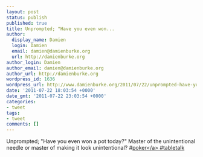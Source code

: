 ```yaml
---
layout: post
status: publish
published: true
title: Unprompted; "Have you even won...
author:
  display_name: Damien
  login: Damien
  email: damien@damienburke.org
  url: http://damienburke.org
author_login: Damien
author_email: damien@damienburke.org
author_url: http://damienburke.org
wordpress_id: 1636
wordpress_url: http://www.damienburke.org/2011/07/22/unprompted-have-you-even-won/
date: '2011-07-22 18:03:54 +0000'
date_gmt: '2011-07-22 23:03:54 +0000'
categories:
- tweet
tags:
- tweet
comments: []
---
```

<p>Unprompted; "Have you even won a pot today?" Master of the unintentional needle or master of making it look unintentional? #<a href="http:&#47;&#47;search.twitter.com&#47;search?q=%23poker" class="aktt_hashtag">poker<&#47;a> #tabletalk</p>
